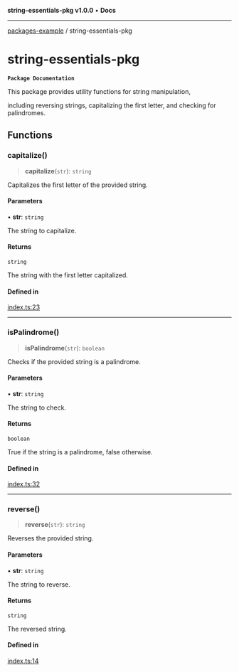 **string-essentials-pkg v1.0.0** • **Docs**

***

[packages-example](../README.md) / string-essentials-pkg

# string-essentials-pkg

**`Package Documentation`**

This package provides utility functions for string manipulation,

including reversing strings, capitalizing the first letter, and checking for palindromes.

## Functions

### capitalize()

> **capitalize**(`str`): `string`

Capitalizes the first letter of the provided string.

#### Parameters

• **str**: `string`

The string to capitalize.

#### Returns

`string`

The string with the first letter capitalized.

#### Defined in

[index.ts:23](https://github.com/typedoc2md/typedoc-plugin-markdown-examples/blob/main/examples/05-packages-example/packages/string-essentials/index.ts#L23)

***

### isPalindrome()

> **isPalindrome**(`str`): `boolean`

Checks if the provided string is a palindrome.

#### Parameters

• **str**: `string`

The string to check.

#### Returns

`boolean`

True if the string is a palindrome, false otherwise.

#### Defined in

[index.ts:32](https://github.com/typedoc2md/typedoc-plugin-markdown-examples/blob/main/examples/05-packages-example/packages/string-essentials/index.ts#L32)

***

### reverse()

> **reverse**(`str`): `string`

Reverses the provided string.

#### Parameters

• **str**: `string`

The string to reverse.

#### Returns

`string`

The reversed string.

#### Defined in

[index.ts:14](https://github.com/typedoc2md/typedoc-plugin-markdown-examples/blob/main/examples/05-packages-example/packages/string-essentials/index.ts#L14)
